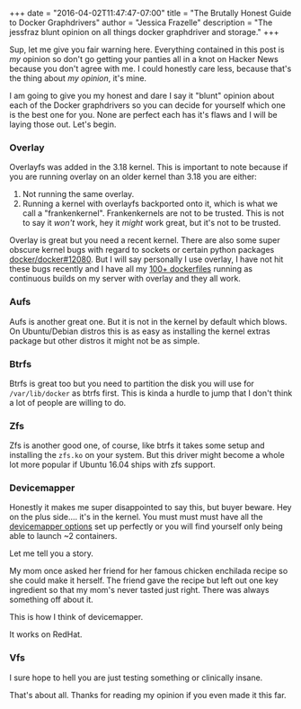 +++
date = "2016-04-02T11:47:47-07:00"
title = "The Brutally Honest Guide to Docker Graphdrivers"
author = "Jessica Frazelle"
description = "The jessfraz blunt opinion on all things docker graphdriver and storage."
+++

Sup, let me give you fair warning here. Everything contained in this post is
_my_ opinion so don't go getting your panties all in a knot on Hacker News
because you don't agree with me. I could honestly care less, because that's the
thing about _my opinion_, it's mine.

I am going to give you my honest and dare I say it "blunt" opinion about each
of the Docker graphdrivers so you can decide for yourself which one is the best
one for you. None are perfect each has it's flaws and I will be laying those
out. Let's begin.

### Overlay

Overlayfs was added in the 3.18 kernel. This is important to note because if
you are running overlay on an older kernel than 3.18 you are either:

1. Not running the same overlay.
2. Running a kernel with overlayfs backported onto it, which is what we call
   a "frankenkernel". Frankenkernels are not to be trusted. This is not to say
   it _won't_ work, hey it _might_ work great, but it's not to be trusted.

Overlay is great but you need a recent kernel. There are also some super
obscure kernel bugs with regard to sockets or certain python packages
[docker/docker#12080](https://github.com/docker/docker/issues/12080). But
I will say personally I use overlay, I have not hit these bugs recently and
I have all my [100+ dockerfiles](https://github.com/jessfraz/dockerfiles)
running as continuous builds on my server with overlay and they all work.

### Aufs

Aufs is another great one. But it is not in the kernel by default which blows.
On Ubuntu/Debian distros this is as easy as installing the kernel extras
package but other distros it might not be as simple.

### Btrfs

Btrfs is great too but you need to partition the disk you will use for
`/var/lib/docker` as btrfs first. This is kinda a hurdle to jump that I don't
think a lot of people are willing to do.

### Zfs

Zfs is another good one, of course, like btrfs it takes some setup and installing
the `zfs.ko` on your system. But this driver might become a whole lot more
popular if Ubuntu 16.04 ships with zfs support.

### Devicemapper

Honestly it makes me super disappointed to say this, but buyer beware. Hey
on the plus side.... it's in the kernel. You must must must have all the
[devicemapper options](https://github.com/docker/docker/blob/master/daemon/graphdriver/devmapper/README.md)
set up perfectly or you will find yourself only being able to launch ~2
containers.

Let me tell you a story.

My mom once asked her friend for her famous chicken enchilada recipe so she
could make it herself. The friend gave the recipe but left out one key
ingredient so that my mom's never tasted just right. There was always something
off about it.

This is how I think of devicemapper.

It works on RedHat.

### Vfs

I sure hope to hell you are just testing something or clinically insane.


That's about all. Thanks for reading my opinion if you even made it this far.
